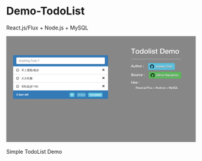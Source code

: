 # Demo-TodoList
React.js/Flux + Node.js + MySQL

![screen shot](./img_todolist.png)

Simple TodoList Demo